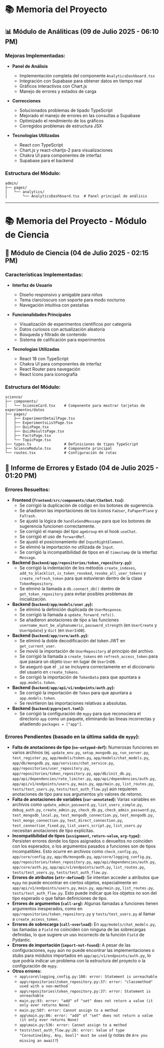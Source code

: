 # 📚 Memoria del Proyecto

## 📊 Módulo de Análiticas (09 de Julio 2025 - 06:10 PM)

### Mejoras Implementadas:

* **Panel de Análisis**
  - Implementación completa del componente `AnalyticsDashboard.tsx`
  - Integración con Supabase para obtener datos en tiempo real
  - Gráficos interactivos con Chart.js
  - Manejo de errores y estados de carga

* **Correcciones**
  - Solucionados problemas de tipado TypeScript
  - Mejorado el manejo de errores en las consultas a Supabase
  - Optimizado el rendimiento de los gráficos
  - Corregidos problemas de estructura JSX

* **Tecnologías Utilizadas**
  - React con TypeScript
  - Chart.js y react-chartjs-2 para visualizaciones
  - Chakra UI para componentes de interfaz
  - Supabase para el backend

### Estructura del Módulo:
```
admin/
├── pages/
│   └── analytics/
│       └── AnalyticsDashboard.tsx  # Panel principal de análisis
```

---

# 📚 Memoria del Proyecto - Módulo de Ciencia

## 🚀 Módulo de Ciencia (04 de Julio 2025 - 02:15 PM)

### Características Implementadas:

* **Interfaz de Usuario**
  - Diseño responsivo y amigable para niños
  - Tema claro/oscuro con soporte para modo nocturno
  - Navegación intuitiva con pestañas

* **Funcionalidades Principales**
  - Visualización de experimentos científicos por categoría
  - Datos curiosos con actualización aleatoria
  - Búsqueda y filtrado de contenido
  - Sistema de calificación para experimentos

* **Tecnologías Utilizadas**
  - React 18 con TypeScript
  - Chakra UI para componentes de interfaz
  - React Router para navegación
  - React Icons para iconografía

### Estructura del Módulo:
```
science/
├── components/
│   └── ScienceCard.tsx    # Componente para mostrar tarjetas de experimentos/datos
├── pages/
│   ├── ExperimentDetailPage.tsx
│   ├── ExperimentsListPage.tsx
│   ├── QuizPage.tsx
│   ├── QuizResultsPage.tsx
│   ├── FactsPage.tsx
│   └── TopicPage.tsx
├── types.ts               # Definiciones de tipos TypeScript
├── ScienceModule.tsx      # Componente principal
└── routes.tsx             # Configuración de rutas
```

## 📝 Informe de Errores y Estado (04 de Julio 2025 - 01:20 PM)

### Errores Resueltos:

*   **Frontend (`frontend/src/components/chat/Chatbot.tsx`):**
    *   Se corrigió la duplicación de código en los botones de sugerencia.
    *   Se añadieron las importaciones de los íconos `FaUser`, `FaPaperPlane` y `FaTrash`.
    *   Se ajustó la lógica de `handleSendMessage` para que los botones de sugerencia funcionen correctamente.
    *   Se corrigió el manejo del tipo `ageGroup` en el hook `useChat`.
    *   Se corrigió el uso de `forwardRef`.
    *   Se ajustó el posicionamiento del `InputRightElement`.
    *   Se eliminó la importación no utilizada de `Input`.
    *   Se corrigió la incompatibilidad de tipos en el `timestamp` de la interfaz `Message`.
*   **Backend (`backend/app/repositories/token_repository.py`):**
    *   Se corrigió la indentación de los métodos `create_indexes`, `add_to_blacklist`, `is_token_revoked`, `revoke_all_user_tokens` y `create_refresh_token` para que estuvieran dentro de la clase `TokenRepository`.
    *   Se eliminó la llamada a `db.connect_db()` dentro de `get_token_repository` para evitar posibles problemas de inicialización.
*   **Backend (`backend/app/models/user.py`):**
    *   Se eliminó la definición duplicada de `UserResponse`.
    *   Se corrigió la llamada a `update_forward_refs()`.
    *   Se añadieron anotaciones de tipo a las funciones `username_must_be_alphanumeric`, `password_strength` (en `UserCreate` y `UserUpdate`) y `dict` (en `UserInDB`).
*   **Backend (`backend/app/core/auth.py`):**
    *   Se eliminó la doble decodificación del token JWT en `get_current_user`.
    *   Se movió la importación de `UserRepository` al principio del archivo.
    *   Se corrigió la llamada a `create_tokens` en `refresh_access_token` para que pasara un objeto `User` en lugar de `UserInDB`.
    *   Se aseguró que el `_id` se incluyera correctamente en el diccionario del usuario en `create_tokens`.
    *   Se corrigió la importación de `TokenData` para que apuntara a `app.models.token`.
*   **Backend (`backend/app/api/v1/endpoints/auth.py`):**
    *   Se corrigió la importación de `Token` para que apuntara a `app.models.token`.
    *   Se revirtieron las importaciones relativas a absolutas.
*   **Backend (`backend/pyproject.toml`):**
    *   Se corrigió la configuración de `mypy` para que reconociera el directorio `app` como un paquete, eliminando las líneas incorrectas y añadiendo `packages = ["app"]`.

### Errores Pendientes (basado en la última salida de `mypy`):

*   **Falta de anotaciones de tipo (`no-untyped-def`):** Numerosas funciones en varios archivos (ej. `update_env.py`, `setup_mongodb.py`, `run_server.py`, `test_register.py`, `app/models/token.py`, `app/models/chat_models.py`, `app/db/mongodb.py`, `app/services/chat_service.py`, `app/repositories/user_repository.py`, `app/repositories/token_repository.py`, `app/db/init_db.py`, `app/api/dependencies/rate_limiter.py`, `app/api/dependencies/auth.py`, `app/api/v1/endpoints/users.py`, `main.py`, `app/main.py`, `list_routes.py`, `tests/test_users.py`, `tests/test_auth_flow.py`) aún requieren anotaciones de tipo para sus argumentos y/o valores de retorno.
*   **Falta de anotaciones de variables (`var-annotated`):** Varias variables en archivos como `update_admin_password.py`, `list_users_simple.py`, `debug_auth.py`, `create_admin.py`, `check_db.py`, `check_admin_password.py`, `test_mongodb_local.py`, `test_mongodb_connection.py`, `test_mongodb.py`, `test_mongo_connection.py`, `test_direct_connection.py`, `test_connection_fixed.py`, `list_users_script.py`, `list_users.py` necesitan anotaciones de tipo explícitas.
*   **Incompatibilidad de tipos (`assignment`, `return-value`, `arg-type`):** Persisten errores donde los tipos asignados o devueltos no coinciden con los esperados, o los argumentos pasados a funciones son de tipos incompatibles. Esto ocurre en archivos como `check_config.py`, `app/core/config.py`, `app/db/mongodb.py`, `app/core/logging_config.py`, `app/repositories/token_repository.py`, `app/api/dependencies/auth.py`, `app/core/auth.py`, `app/api/v1/endpoints/auth.py`, `list_routes.py`, `tests/test_users.py`, `tests/test_auth_flow.py`.
*   **Errores de atributos (`attr-defined`):** Se intentan acceder a atributos que `mypy` no puede encontrar en ciertos objetos, especialmente en `app/api/v1/endpoints/users.py`, `main.py`, `app/main.py`, `list_routes.py`, `tests/test_auth_flow.py`. Esto puede indicar que los objetos no son del tipo esperado o que faltan definiciones de tipo.
*   **Errores de argumentos (`call-arg`):** Algunas llamadas a funciones tienen argumentos inesperados, como en `app/repositories/token_repository.py` y `tests/test_users.py` al llamar a `create_access_token`.
*   **Errores de sobrecarga (`call-overload`):** En `app/models/chat_models.py`, las llamadas a `Field` no coinciden con ninguna de las sobrecargas definidas, lo que sugiere un uso incorrecto de la función `Field` de Pydantic.
*   **Errores de importación (`import-not-found`):** A pesar de las configuraciones, `mypy` aún no puede encontrar las implementaciones o stubs para módulos importados en `app/api/v1/endpoints/auth.py`, lo que podría indicar un problema con la estructura del proyecto o la configuración de `mypy`.
*   **Otros errores:**
    *   `app\core\logging_config.py:100: error: Statement is unreachable`
    *   `app\repositories\token_repository.py:37: error: "classmethod" used with a non-method`
    *   `app\repositories\token_repository.py:37: error: Statement is unreachable`
    *   `main.py:93: error: "add" of "set" does not return a value (it only ever returns None)`
    *   `main.py:507: error: Cannot assign to a method`
    *   `app\main.py:86: error: "add" of "set" does not return a value (it only ever returns None)`
    *   `app\main.py:536: error: Cannot assign to a method`
    *   `tests\test_auth_flow.py:26: error: Value of type "Coroutine[Any, Any, bool]" must be used` (y notas de `Are you missing an await?`)